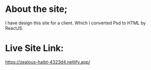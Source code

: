 # About the site;
I have design this site for a client. Which I converted Psd to HTML by ReactJS.

# Live Site Link: 
https://zealous-haibt-4323d4.netlify.app/




